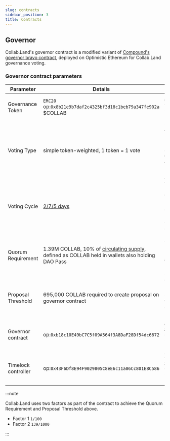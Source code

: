 ```yaml
---
slug: contracts
sidebar_position: 3
title: Contracts
---
```


## Governor

Collab.Land's governor contract is a modified variant of [Compound's governor bravo contract](https://docs.compound.finance/v2/governance/), deployed on Optimistic Ethereum for Collab.Land governance voting.

### Governor contract parameters

| Parameter | Details | Explanation |
| --- | --- | --- |
| Governance  Token | `ERC20` op:`0x8b21e9b7daf2c4325bf3d18c1beb79a347fe902a` $COLLAB | [`ERC20` token](https://optimistic.etherscan.io/address/0x8b21e9b7daf2c4325bf3d18c1beb79a347fe902a) on Optimistic Ethereum |
| Voting Type | simple token-weighted, 1 token = 1 vote | COLLAB tokens must be held in (or delegated to) wallets that hold a membership [DAO Pass](./gov-overview#dao-pass) |
| Voting Cycle | [2/7/5 days](./proposals#proposal-cycle) | Voting delay 2 days, Voting period 7 days, Execution delay 5 days |
| Quorum Requirement | 1.39M COLLAB, 10% of [circulating supply](https://dune.com/queries/2412517), defined as COLLAB held in wallets also holding DAO Pass | 0.139% of `total supply` as of 05/26/23, to be updated seasonally |
| Proposal Threshold | 695,000 COLLAB required to create proposal on governor contract | To be updated seasonally to be 50% of Quorum Requirement |
| Governor contract | op:`0xb18c10E49bC7C5f09A564f3A8DaF28Df54dc6672` | [Governor contract](https://optimistic.etherscan.io/address/0xb18c10E49bC7C5f09A564f3A8DaF28Df54dc6672) deployed on Optimism Mainnet
| Timelock controller | op:`0x43F6Df8E94F9029805C8eE6c11a06Cc801E8C586` | [Timelock controller](https://optimistic.etherscan.io/address/0x43F6Df8E94F9029805C8eE6c11a06Cc801E8C586) deployed on Optimism Mainnet

:::note

Collab.Land uses two factors as part of the contract to achieve the Quorum Requirement and Proposal Threshold above.
- Factor 1 `1/100`
- Factor 2 `139/1000`

:::
